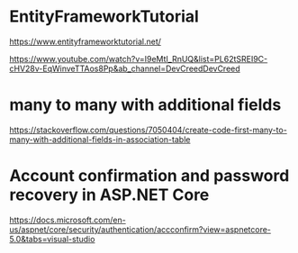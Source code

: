 # EntityFrameworkTutorial

https://www.entityframeworktutorial.net/

https://www.youtube.com/watch?v=I9eMtI_RnUQ&list=PL62tSREI9C-cHV28v-EqWinveTTAos8Pp&ab_channel=DevCreedDevCreed

# many to many with additional fields 

https://stackoverflow.com/questions/7050404/create-code-first-many-to-many-with-additional-fields-in-association-table

# Account confirmation and password recovery in ASP.NET Core 

https://docs.microsoft.com/en-us/aspnet/core/security/authentication/accconfirm?view=aspnetcore-5.0&tabs=visual-studio
